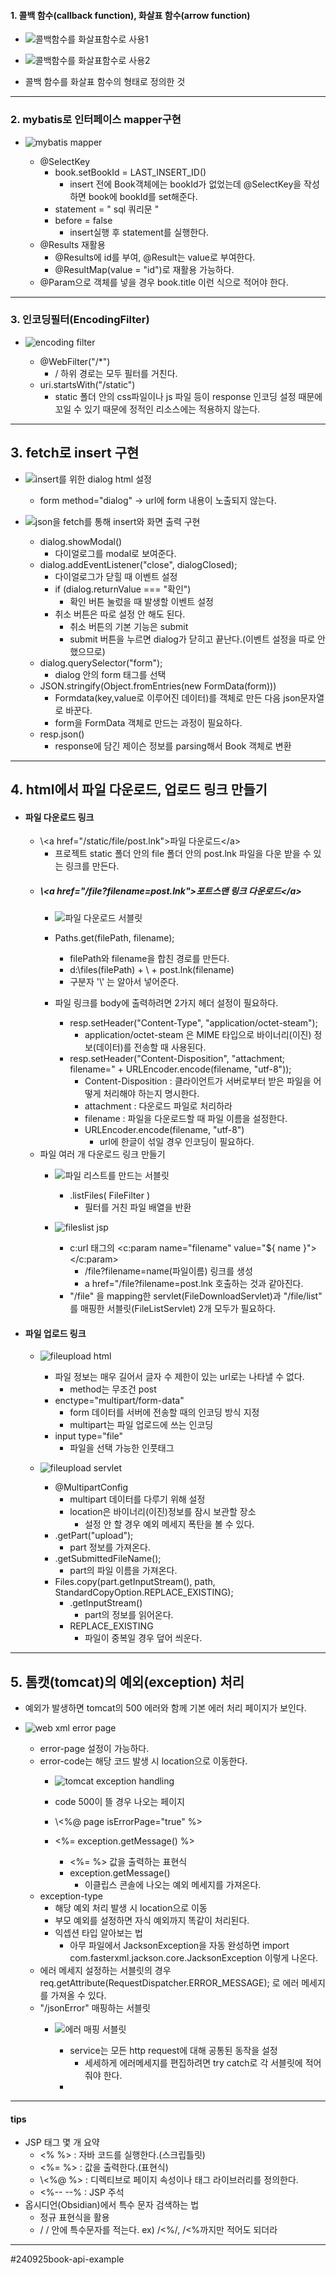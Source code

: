 #### 1. 콜백 함수(callback function), 화살표 함수(arrow function)
- ![콜백함수를 화살표함수로 사용1](https://github.com/user-attachments/assets/fe0e49fa-06dd-4002-a325-017eb06333d6)

- ![콜백함수를 화살표함수로 사용2](https://github.com/user-attachments/assets/c3067a39-27f2-422d-bf4e-355cda77c243)

- 콜백 함수를 화살표 함수의 형태로 정의한 것

---
### 2. mybatis로 인터페이스 mapper구현
- ![mybatis mapper](https://github.com/user-attachments/assets/3c359520-5337-41ca-a19c-67eb5d6477d6)

	- @SelectKey
		- book.setBookId = LAST_INSERT_ID()
			- insert 전에 Book객체에는 bookId가 없었는데 @SelectKey을 작성하면 book에 bookId를 set해준다.
		- statement = " sql 쿼리문 "
		- before = false
			- insert실행 후 statement를 실행한다.
	- @Results 재활용
		- @Results에 id를 부여, @Result는 value로 부여한다.
		- @ResultMap(value = "id")로 재활용 가능하다.
	- @Param으로 객체를 넣을 경우 book.title 이런 식으로 적어야 한다.

---
### 3. 인코딩필터(EncodingFilter)
- ![encoding filter](https://github.com/user-attachments/assets/2750c36e-31ea-4f69-ba41-7b2af81c2e4e)

	- @WebFilter("/\*")
		- / 하위 경로는 모두 필터를 거친다.
	- uri.startsWith("/static")
		- static 폴더 안의 css파일이나 js 파일 등이 response 인코딩 설정 때문에 꼬일 수 있기 때문에 정적인 리소스에는 적용하지 않는다.

---
## 3. fetch로 insert 구현
- ![insert를 위한 dialog html 설정](https://github.com/user-attachments/assets/99c229f1-ea11-4b71-a314-3718f61589fd)

	- form method="dialog" -> url에 form 내용이 노출되지 않는다.
- ![json을 fetch를 통해 insert와 화면 출력 구현](https://github.com/user-attachments/assets/d58e7eec-77bf-4c61-9259-158f025caffd)

	- dialog.showModal()
		- 다이얼로그를 modal로 보여준다.
	- dialog.addEventListener("close", dialogClosed);
		- 다이얼로그가 닫힐 때 이벤트 설정
		- if (dialog.returnValue === "확인")
			- 확인 버튼 눌렀을 때 발생할 이벤트 설정
		- 취소 버튼은 따로 설정 안 해도 된다.
			- 취소 버튼의 기본 기능은 submit
			- submit 버튼을 누르면 dialog가 닫히고 끝난다.(이벤트 설정을 따로 안했으므로)
	- dialog.querySelector("form");
		- dialog 안의 form 태그를 선택
	- JSON.stringify(Object.fromEntries(new FormData(form)))
		- Formdata(key,value로 이루어진 데이터)를 객체로 만든 다음 json문자열로 바꾼다.
		- form을 FormData 객체로 만드는 과정이 필요하다.
	- resp.json()
		- response에 담긴 제이슨 정보를 parsing해서 Book 객체로 변환

---
## 4. html에서 파일 다운로드, 업로드 링크 만들기
- #### 파일 다운로드 링크
	- \\\<a href="/static/file/post.lnk">파일 다운로드\</a>
		- 프로젝트 static 폴더 안의 file 폴더 안의 post.lnk 파일을 다운 받을 수 있는 링크를 만든다.
	- ##### \\\<a href="/file?filename=post.lnk">포트스맨 링크 다운로드\</a>
		- ![파일 다운로드 서블릿](https://github.com/user-attachments/assets/3986c98e-b2a3-4e9a-850b-cad0d740d826)

		- Paths.get(filePath, filename);
			- filePath와 filename을 합친 경로를 만든다.
			- d:\\files(filePath) + \\ + post.lnk(filename)
			- 구분자 '\\' 는 알아서 넣어준다.
		- 파일 링크를 body에 출력하려면 2가지 헤더 설정이 필요하다.
			- resp.setHeader("Content-Type", "application/octet-steam");
				- application/octet-steam 은 MIME 타입으로 바이너리(이진) 정보(데이터)를 전송할 때 사용된다.
			- resp.setHeader("Content-Disposition", "attachment; filename=" + URLEncoder.encode(filename, "utf-8"));
				- Content-Disposition : 클라이언트가 서버로부터 받은 파일을 어떻게 처리해야 하는지 명시한다.
				- attachment : 다운로드 파일로 처리하라
				- filename : 파일을 다운로드할 때 파일 이름을 설정한다.
				- URLEncoder.encode(filename, "utf-8")
					- url에 한글이 섞일 경우 인코딩이 필요하다.
	- 파일 여러 개 다운로드 링크 만들기
		- ![파일 리스트를 만드는 서블릿](https://github.com/user-attachments/assets/4bc63506-226f-44d5-87f1-4d3b7618f02a)

			- .listFiles( FileFilter )
				- 필터를 거친 파일 배열을 반환
		- ![fileslist jsp](https://github.com/user-attachments/assets/576094ac-ed45-424a-99cf-767f3654f143)

			- c:url 태그의 <c:param name="filename" value="${ name }"></c:param>
				- /file?filename=name(파일이름) 링크를 생성
				- a href="/file?filename=post.lnk 호출하는 것과 같아진다.
			- "/file" 을 mapping한 servlet(FileDownloadServlet)과 "/file/list" 를 매핑한 서블릿(FileListServlet) 2개 모두가 필요하다.
- #### 파일 업로드 링크
	- ![fileupload html](https://github.com/user-attachments/assets/503f5d62-cb9a-41a7-b81c-a2ac2ef939d3)

		- 파일 정보는 매우 길어서 글자 수 제한이 있는 url로는 나타낼 수 없다.
			- method는 무조건 post
		- enctype="multipart/form-data"
			- form 데이터를 서버에 전송할 때의 인코딩 방식 지정
			- multipart는 파일 업로드에 쓰는 인코딩
		- input type="file"
			- 파일을 선택 가능한 인풋태그
	- ![fileupload servlet](https://github.com/user-attachments/assets/29be7537-b83a-48fd-8715-32dbfd78f0f5)

		- @MultipartConfig
			- multipart 데이터를 다루기 위해 설정
			- location은 바이너리(이진)정보를 잠시 보관할 장소
				- 설정 안 할 경우 예외 메세지 폭탄을 볼 수 있다.
		- .getPart("upload");
			- part 정보를 가져온다.
		- .getSubmittedFileName();
			- part의 파일 이름을 가져온다.
		- Files.copy(part.getInputStream(), path, StandardCopyOption.REPLACE_EXISTING);
			- .getInputStream()
				- part의 정보를 읽어온다.
			- REPLACE_EXISTING
				- 파일이 중복일 경우 덮어 씌운다.

---
## 5. 톰캣(tomcat)의 예외(exception) 처리
- 예외가 발생하면 tomcat의 500 에러와 함께 기본 에러 처리 페이지가 보인다.
- ![web xml error page](https://github.com/user-attachments/assets/b4f5da22-aa64-425a-9a51-85d19928fea1)

	- error-page 설정이 가능하다.
	- error-code는 해당 코드 발생 시 location으로 이동한다.
		- ![tomcat exception handling](https://github.com/user-attachments/assets/f1b4adf8-3cd7-4ea9-839e-cddbc27d306c)

		- code 500이 뜰 경우 나오는 페이지
		- \\\<%@ page isErrorPage="true" %>
		- <%= exception.getMessage() %>
			- <%= %> 값을 출력하는 표현식
			- exception.getMessage()
				- 이클립스 콘솔에 나오는 예외 메세지를 가져온다.
	- exception-type
		- 해당 예외 처리 발생 시 location으로 이동
		- 부모 예외를 설정하면 자식 예외까지 똑같이 처리된다.
		- 익셉션 타입 알아보는 법
			- 아무 파일에서 JacksonException을 자동 완성하면 import com.fasterxml.jackson.core.JacksonException 이렇게 나온다.
	- 에러 메세지 설정하는 서블릿의 경우 req.getAttribute(RequestDispatcher.ERROR_MESSAGE); 로 에러 메세지를 가져올 수 있다.
	- "/jsonError" 매핑하는 서블릿
		- ![에러 매핑 서블릿](https://github.com/user-attachments/assets/130d6818-902e-418a-a320-3f8e0b892b3f)

			- service는 모든 http request에 대해 공통된 동작을 설정
				- 세세하게 에러메세지를 편집하려면 try catch로 각 서블릿에 적어줘야 한다.
			- 

---
#### tips
- JSP 태그 몇 개 요약
	- <% %> : 자바 코드를 실행한다.(스크립틀릿)
	- <%= %> : 값을 출력한다.(표현식)
	- \\\<%@ %> : 디렉티브로 페이지 속성이나 태그 라이브러리를 정의한다.
	- <%-- --% : JSP 주석
- 옵시디언(Obsidian)에서 특수 문자 검색하는 법
	- 정규 표현식을 활용
	- / / 안에 특수문자를 적는다. ex) /<%/, /<%까지만 적어도 되더라

---
#240925book-api-example

